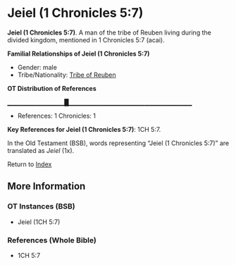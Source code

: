 # Jeiel (1 Chronicles 5:7)
**Jeiel (1 Chronicles 5:7)**. 
A man of the tribe of Reuben living during the divided kingdom, mentioned in 1 Chronicles 5:7 (acai). 




**Familial Relationships of Jeiel (1 Chronicles 5:7)**


* Gender: male
* Tribe/Nationality: [Tribe of Reuben](../../../groups/md/acai/Reuben.md)


**OT Distribution of References**

▁▁▁▁▁▁▁▁▁▁▁▁█▁▁▁▁▁▁▁▁▁▁▁▁▁▁▁▁▁▁▁▁▁▁▁▁▁▁
* References: 1 Chronicles: 1



**Key References for Jeiel (1 Chronicles 5:7)**: 
1CH 5:7. 


In the Old Testament (BSB), words representing “Jeiel (1 Chronicles 5:7)” are translated as 
*Jeiel* (1x). 




Return to [Index](00-Index.md)

## More Information

### OT Instances (BSB)

* Jeiel (1CH 5:7)



### References (Whole Bible)

* 1CH 5:7



